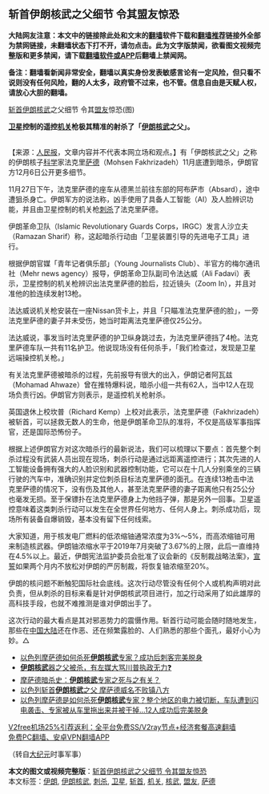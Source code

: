  <h2>斩首伊朗核武之父细节 令其盟友惊恐</h2> <p class="notice"><b>大陆网友注意：本文中的链接除此处和文末的<a href="https://github.com/bannedbook/fanqiang" >翻墙</a>软件下载和<a href="https://github.com/killgcd/justmysocks/blob/master/README.md">翻墙推荐</a>链接外全部为禁网链接，未翻墙状态下打不开，请勿点击。此为文字版禁闻，欲看图文视频完整版和更多禁闻，请下载<a href="https://github.com/bannedbook/fanqiang">翻墙软件或APP</a>后翻墙上禁闻网。</p><p>备注：翻墙看新闻非常安全，翻墙以真实身份发表敏感言论有一定风险，但只看不说则没有任何风险，翻的人太多，政府管不过来，也不管。信息自由是天赋人权，请放心大胆的翻墙。</b></p>  <div class="entry"> <p><a href="https://www.bannedbook.org/bnews/tag/%E6%96%A9%E9%A6%96/" class="st_tag internal_tag" rel="tag" title="标签 斩首 下的日志">斩首</a><a href="https://www.bannedbook.org/bnews/tag/%E4%BC%8A%E6%9C%97%E6%A0%B8%E6%AD%A6/" class="st_tag internal_tag" rel="tag" title="标签 伊朗核武 下的日志">伊朗核武</a>之父细节 令其<a href="https://www.bannedbook.org/bnews/tag/%E7%9B%9F%E5%8F%8B/" class="st_tag internal_tag" rel="tag" title="标签 盟友 下的日志">盟友</a>惊恐(图)</p> <p><a target=_blank href=https://www.renminbao.com/rmb/article_images/2020/12/18/201218Iran01.jpg></a></p> <p><b><a href="https://www.bannedbook.org/bnews/tag/%e5%8d%ab%e6%98%9f/" class="st_tag internal_tag" rel="tag" title="标签 卫星 下的日志">卫星</a>控制的遥控<a href="https://www.bannedbook.org/bnews/tag/%E6%9C%BA%E5%85%B3/" class="st_tag internal_tag" rel="tag" title="标签 机关 下的日志">机关</a>枪极其精准的射杀了「<a href="https://www.bannedbook.org/bnews/tag/%e4%bc%8a%e6%9c%97/" class="st_tag internal_tag" rel="tag" title="标签 伊朗 下的日志">伊朗</a><a href="https://www.bannedbook.org/bnews/tag/%E6%A0%B8%E6%AD%A6/" class="st_tag internal_tag" rel="tag" title="标签 核武 下的日志">核武</a>之父」。<br /> <br /></b></p> <p>【来源：<span class='wp_keywordlink_affiliate'><a href="https://renminbao.com/" title="人民报" target="_blank">人民报</a></span>，文章内容并不代表本网立场和观点。】有「伊朗核武之父」之称的伊朗核子<span class='wp_keywordlink'><a href="https://www.bannedbook.org/forum11/topic309.html" title="禁片：“科学”的棍子" target="_blank">科学</a></span>家法克里<a href="https://www.bannedbook.org/bnews/tag/%e8%90%a8%e5%be%b7/" class="st_tag internal_tag" rel="tag" title="标签 萨德 下的日志">萨德</a>（Mohsen Fakhrizadeh）11月底遭到暗杀，伊朗官方12月6日公开更多细节。</p>  <p>11月27日下午，法克里萨德的座车从德黑兰前往东部的阿布萨市（Absard），途中遭狙杀身亡。伊朗军方的说法称，凶手使用了具备人工智能（AI）及人脸辨识功能，并且由卫星控制的机关枪<a href="https://www.bannedbook.org/bnews/tag/%E5%88%BA%E6%9D%80/" class="st_tag internal_tag" rel="tag" title="标签 刺杀 下的日志">刺杀</a>了法克里萨德。</p> <p>伊朗革命卫队（Islamic Revolutionary Guards Corps，IRGC）发言人沙立夫（Ramazan Sharif）称，这起暗杀行动由「卫星装置引导的先进电子工具」进行。</p> <p>根据伊朗官媒「青年记者俱乐部」（Young Journalists Club）、半官方的梅尔通讯社（Mehr news agency）报导，伊朗革命卫队副司令法达威（Ali Fadavi）表示，卫星控制的机关枪辨识出法克里萨德的脸后，拉近镜头（Zoom In），并且对准他的脸连续发射13枪。</p> <p>法达威说机关枪安装在一座Nissan货卡上，并且「只瞄准法克里萨德的脸」，一旁法克里萨德的妻子并未受伤，她当时距离法克里萨德仅25公分。</p>  <p>法达威说，事发当时法克里萨德的护卫纵身跳过去，为法克里萨德挡了4枪。法克里萨德车队一共有11名护卫。他说现场没有任何杀手，「我们检查过，发现是卫星远端操控机关枪。」</p> <p>有关法克里萨德被暗杀的过程，先前报导有很大的出入，伊朗记者阿瓦兹（Mohamad Ahwaze）曾在推特爆料说，暗杀小组一共有62人，当中12人在现场负责行凶。伊朗官方则表示，是遥控机关枪射杀。</p> <p>英国退休上校坎普（Richard Kemp）上校对此表示，法克里萨德（Fakhrizadeh）被斩首，可以拯救无数人的生命，他是伊朗革命卫队的准将，不仅是高级军事指挥官，还是国际恐怖份子。</p> <p>根据上述伊朗官方对这次暗杀行的最新说法，我们可以梳理以下要点：首先整个刺杀过程没有武装人员出现在现场，刺杀行动是通过远距离遥控进行；其次先进的人工智能设备拥有强大的人脸识别和武器控制功能，它可以在十几人分别乘坐的三辆行驶的汽车中，准确识别并定位刺杀目标法克里萨德的面孔。在连续13枪击中法克里萨德的情况下，没有伤及其他人，甚至法克里萨德的妻子距离他只有25公分也毫发无损。至于保镖扑在法克里萨德身上为他挡子弹，那是另外一回事。卫星遥控意味着这类刺杀行动可以发生在全世界任何地方、任何人身上。刺杀成功后，现场所有装备自爆销毁，基本没有留下任何线索。</p>  <p>大家知道，用于核发电厂燃料的低浓缩铀通常浓度为3%～5%，而高浓缩铀可用来制造核武器。伊朗铀浓缩水平于2019年7月突破了3.67%的上限，此后一直维持在4.5%以上。最近，伊朗宪法监护委员会批准了议会新的《反制裁战略法案》，<span class='wp_keywordlink'><a href="https://www.bannedbook.org/forum5/topic17.html" title="宣誓与预言" target="_blank">宣誓</a></span>如果两个月内不放松对伊朗的严厉制裁，将恢复铀浓缩至20%。</p> <p>伊朗的核问题不断触犯国际社会底线。这次行动尽管没有任何个人或机构声明对此负责，但从刺杀的目标来看是针对伊朗核武项目进行，加之行动采用了如此雄厚的高科技手段，也就不难推测是谁对伊朗出手了。</p> <p>这次行动的最大看点是其对邪恶势力的震慑作用。斩首行动可能会随时随地发生，那些在<span class='wp_keywordlink_affiliate'><a href="https://www.bannedbook.org/" title="中国" target="_blank">中国</a></span><span class='wp_keywordlink_affiliate'><a href="https://www.bannedbook.org/" title="大陆" target="_blank">大陆</a></span>还在作恶、还在频繁露脸的、人们熟悉的那些个面孔，最好小心为妙。△</p> <ul class='op-related-articles' title='相关阅读'> <li><a href='https://www.bannedbook.org/bnews/topimagenews/20201203/1441323.html' target='_blank'>以色列摩萨德如何杀死<b>伊朗核武</b>专家？成功后刺客完美脱身</a></li> <li><a href='https://www.bannedbook.org/bnews/bannedvideo/20201201/1440156.html' target='_blank'><b>伊朗核武</b>器之父被杀，有左媒大骂川普执政无力❓</a></li> <li><a href='https://www.bannedbook.org/bnews/lifebaike/20201201/1440073.html' target='_blank'>摩萨德暗杀史：<b>伊朗核武</b>专家之死与之有关？</a></li> <li><a href='https://www.bannedbook.org/bnews/baitai/20201130/1439328.html' target='_blank'>以色列斩首<b>伊朗核武</b>之父 摩萨德威名不败镇八方</a></li> <li><a href='https://www.bannedbook.org/bnews/comments/20201130/1439252.html' target='_blank'>以色列摩萨德是如何杀死<b>伊朗核武</b>专家？整个地区的电力被切断，车队遭到闪电袭击、专家被从车里拖出来并被干掉…12人成功后完美脱身</a></li> </ul> <p class="texttj"> <a href="https://www.bannedbook.org/forum23/topic22702.html" target="_blank">V2free机场25%引荐返利：全平台免费SS/V2ray节点+经济套餐高速翻墙</a><br/> <a href="https://github.com/bannedbook/fanqiang/wiki/%E7%A6%81%E9%97%BB%E7%BD%91%E5%AE%89%E5%8D%93%E7%BF%BB%E5%A2%99%E6%96%B0%E9%97%BBAPP" target="_blank">免费PC翻墙、安卓VPN翻墙APP</a></p><p>（转自<span class='wp_keywordlink_affiliate'><a href="http://www.epochtimes.com/" title="大纪元" target="_blank">大纪元</a></span>时事军事）</p> <a name='sharetosocial'></a>       <div><b>本文的图文或视频完整版</b>：<a href='https://www.bannedbook.org/bnews/ccpdope/20201218/1450457.html'>斩首伊朗核武之父细节 令其盟友惊恐</a></div>  </div><!--END ENTRY--> <div class="postfooter"> <div>本文标签：<a href="https://www.bannedbook.org/bnews/tag/%e4%bc%8a%e6%9c%97/" rel="tag">伊朗</a>, <a href="https://www.bannedbook.org/bnews/tag/%E4%BC%8A%E6%9C%97%E6%A0%B8%E6%AD%A6/" rel="tag">伊朗核武</a>, <a href="https://www.bannedbook.org/bnews/tag/%E5%88%BA%E6%9D%80/" rel="tag">刺杀</a>, <a href="https://www.bannedbook.org/bnews/tag/%e5%8d%ab%e6%98%9f/" rel="tag">卫星</a>, <a href="https://www.bannedbook.org/bnews/tag/%E6%96%A9%E9%A6%96/" rel="tag">斩首</a>, <a href="https://www.bannedbook.org/bnews/tag/%E6%9C%BA%E5%85%B3/" rel="tag">机关</a>, <a href="https://www.bannedbook.org/bnews/tag/%E6%A0%B8%E6%AD%A6/" rel="tag">核武</a>, <a href="https://www.bannedbook.org/bnews/tag/%E7%9B%9F%E5%8F%8B/" rel="tag">盟友</a>, <a href="https://www.bannedbook.org/bnews/tag/%e8%90%a8%e5%be%b7/" rel="tag">萨德</a></div>  </div><!--END POSTFOOTER--> 